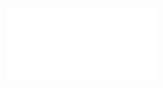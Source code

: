![Set equality](../../../../../Attachments/2.%20Mathematics/1.%20Pure%20mathematics/Mathematical%20logic/Set%20theory/Concepts/Set%20equality/IMG-20240212100314730.pdf)